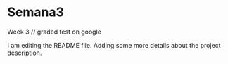 # Semana3
Week 3 // graded test on google

I am editing the README file. Adding some more details about the project description.
